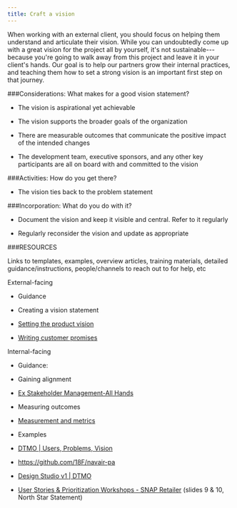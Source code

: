 ```yaml
---
title: Craft a vision
---
```


When working with an external client, you should focus on helping them understand and articulate their vision. While you can undoubtedly come up with a great vision for the project all by yourself, it's not sustainable---because you're going to walk away from this project and leave it in your client's hands. Our goal is to help our partners grow their internal practices, and teaching them how to set a strong vision is an important first step on that journey.

###Considerations: What makes for a good vision statement?

-   The vision is aspirational yet achievable

-   The vision supports the broader goals of the organization

-   There are measurable outcomes that communicate the positive impact of the intended changes

-   The development team, executive sponsors, and any other key participants are all on board with and committed to the vision

###Activities: How do you get there?

-   The vision ties back to the problem statement

###Incorporation: What do you do with it?

-   Document the vision and keep it visible and central. Refer to it regularly

-   Regularly reconsider the vision and update as appropriate

###RESOURCES 

Links to templates, examples, overview articles, training materials, detailed guidance/instructions, people/channels to reach out to for help, etc

External-facing

-   Guidance

 -   Creating a vision statement

 -  [Setting the product vision](https://docs.google.com/presentation/d/15l1GZ1-Z3cVksZ2_QRWAqRXUKoYmhS9TMptxeAEoikY/edit)

 -  [Writing customer promises](https://docs.google.com/presentation/d/1TTmQ4_as4lxjIbrjdHL-XPaLwQbICK4SBxlIQEDOf6E/edit#slide=id.gf774b1724_1_76)


Internal-facing

-   Guidance:

 -   Gaining alignment

 -   [Ex Stakeholder Management-All Hands](https://docs.google.com/presentation/d/10x0Lk9FywbNDL8_hGfeNqGfL3yJMhO8S79-F4tanB3w/edit#slide=id.p)

 - Measuring outcomes

 -   [Measurement and metrics](https://docs.google.com/presentation/d/1dXnYgcI3Rg7tNWKhbPoogpqumUiHQ22yBEUL893vEOo/edit#slide=id.g1da96f81f8_0_198)

- Examples

 -   [DTMO | Users, Problems, Vision](https://docs.google.com/presentation/d/1SY2gGUbv0qsbsXyS0zaPclnz1Mqy1Lyt9ihKct2Ngc0/edit?usp=sharing)

 -   <https://github.com/18F/navair-pa>

 -   [Design Studio v1 | DTMO](https://drive.google.com/drive/folders/15hX0MWc_Yv3XgKXyzHpSkhJv0-HkL-Fh)

 - [User Stories & Prioritization Workshops - SNAP Retailer](https://docs.google.com/presentation/d/1_zr-KnJHslIcdDcBi1AyHbPRMRu6JrGq4pMUuSZ9zqE/edit#slide=id.g5f3229ff30_3_318) (slides 9 & 10, North Star Statement)

